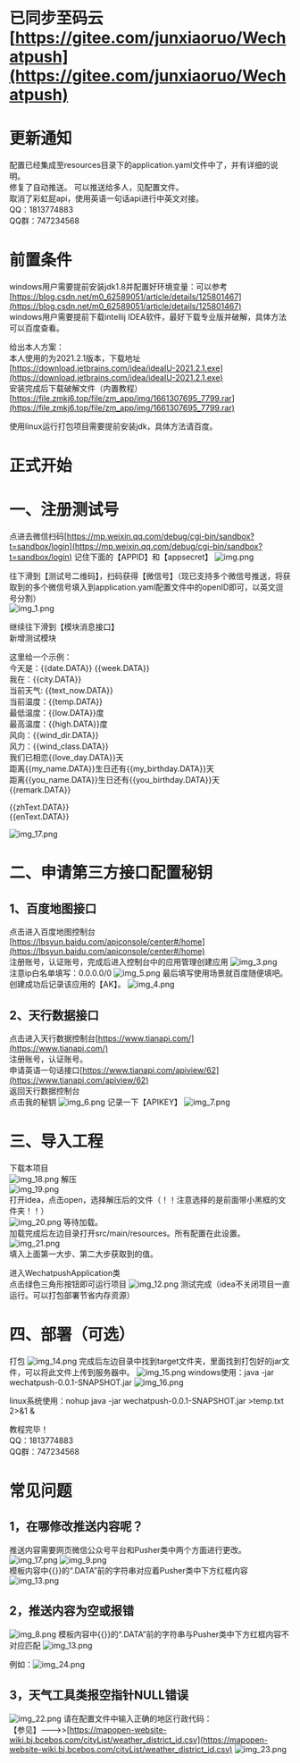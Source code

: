# 已同步至码云[https://gitee.com/junxiaoruo/Wechatpush](https://gitee.com/junxiaoruo/Wechatpush)

# 更新通知
配置已经集成至resources目录下的application.yaml文件中了，并有详细的说明。  
修复了自动推送。 
可以推送给多人，见配置文件。  
取消了彩虹屁api，使用英语一句话api进行中英文对接。  
QQ：1813774883  
QQ群：747234568

# 前置条件
windows用户需要提前安装jdk1.8并配置好环境变量：可以参考[https://blog.csdn.net/m0_62589051/article/details/125801467](https://blog.csdn.net/m0_62589051/article/details/125801467)  
windows用户需要提前下载intellij IDEA软件，最好下载专业版并破解，具体方法可以百度查看。  
  
给出本人方案：  
本人使用的为2021.2.1版本，下载地址[https://download.jetbrains.com/idea/ideaIU-2021.2.1.exe](https://download.jetbrains.com/idea/ideaIU-2021.2.1.exe)   
安装完成后下载破解文件（内置教程）[https://file.zmkj6.top/file/zm_app/img/1661307695_7799.rar](https://file.zmkj6.top/file/zm_app/img/1661307695_7799.rar)  
  

使用linux运行打包项目需要提前安装jdk，具体方法请百度。

# 正式开始
# 一、注册测试号
点进去微信扫码[https://mp.weixin.qq.com/debug/cgi-bin/sandbox?t=sandbox/login](https://mp.weixin.qq.com/debug/cgi-bin/sandbox?t=sandbox/login)
记住下面的【APPID】和【appsecret】
![img.png](img.png)

往下滑到【测试号二维码】，扫码获得【微信号】（现已支持多个微信号推送，将获取到的多个微信号填入到application.yaml配置文件中的openID即可，以英文逗号分割）  
![img_1.png](img_1.png)


继续往下滑到【模块消息接口】  
新增测试模块  

这里给一个示例：  
今天是：{{date.DATA}} {{week.DATA}}  
我在：{{city.DATA}}  
当前天气: {{text_now.DATA}}  
当前温度：{{temp.DATA}}  
最低温度：{{low.DATA}}度  
最高温度：{{high.DATA}}度  
风向：{{wind_dir.DATA}}  
风力：{{wind_class.DATA}}  
我们已相恋{{love_day.DATA}}天  
距离{{my_name.DATA}}生日还有{{my_birthday.DATA}}天  
距离{{you_name.DATA}}生日还有{{you_birthday.DATA}}天  
{{remark.DATA}}  
  
{{zhText.DATA}}  
{{enText.DATA}}  

![img_17.png](img_17.png)

# 二、申请第三方接口配置秘钥
## 1、百度地图接口
点击进入百度地图控制台[https://lbsyun.baidu.com/apiconsole/center#/home](https://lbsyun.baidu.com/apiconsole/center#/home)  
注册账号，认证账号，完成后进入控制台中的应用管理创建应用
![img_3.png](img_3.png)  
注意ip白名单填写：0.0.0.0/0
![img_5.png](img_5.png)
最后填写使用场景就百度随便填吧。
创建成功后记录该应用的【AK】。
![img_4.png](img_4.png)

## 2、天行数据接口
点击进入天行数据控制台[https://www.tianapi.com/](https://www.tianapi.com/)  
注册账号，认证账号。  
申请英语一句话接口[https://www.tianapi.com/apiview/62](https://www.tianapi.com/apiview/62)  
返回天行数据控制台  
点击我的秘钥
![img_6.png](img_6.png)
记录一下【APIKEY】
![img_7.png](img_7.png)

# 三、导入工程
下载本项目  
![img_18.png](img_18.png)
解压  
![img_19.png](img_19.png)  
打开idea，点击open，选择解压后的文件（！！注意选择的是前面带小黑框的文件夹！！）  
![img_20.png](img_20.png)
等待加载。  
加载完成后左边目录打开src/main/resources。所有配置在此设置。  
![img_21.png](img_21.png)  
填入上面第一大步、第二大步获取到的值。

进入WechatpushApplication类  
点击绿色三角形按钮即可运行项目
![img_12.png](img_12.png)
测试完成（idea不关闭项目一直运行。可以打包部署节省内存资源）

# 四、部署（可选）
打包
![img_14.png](img_14.png)
完成后左边目录中找到target文件夹，里面找到打包好的jar文件，可以将此文件上传到服务器中。
![img_15.png](img_15.png)
windows使用：java -jar wechatpush-0.0.1-SNAPSHOT.jar
![img_16.png](img_16.png)
  
linux系统使用：nohup java -jar wechatpush-0.0.1-SNAPSHOT.jar >temp.txt 2>&1 &
  
教程完毕！  
QQ：1813774883  
QQ群：747234568

# 常见问题  
## 1，在哪修改推送内容呢？  
推送内容需要网页微信公众号平台和Pusher类中两个方面进行更改。
![img_17.png](img_17.png)
![img_9.png](img_9.png)  
模板内容中{{}}的“.DATA”前的字符串对应着Pusher类中下方红框内容  
![img_13.png](img_13.png)
  
## 2，推送内容为空或报错  
![img_8.png](img_8.png)
模板内容中{{}}的“.DATA”前的字符串与Pusher类中下方红框内容不对应匹配
![img_13.png](img_13.png)  
  
例如：![img_24.png](img_24.png)

## 3，天气工具类报空指针NULL错误
![img_22.png](img_22.png)
请在配置文件中输入正确的地区行政代码：  
【参见】--->>[https://mapopen-website-wiki.bj.bcebos.com/cityList/weather_district_id.csv](https://mapopen-website-wiki.bj.bcebos.com/cityList/weather_district_id.csv)
![img_23.png](img_23.png)
